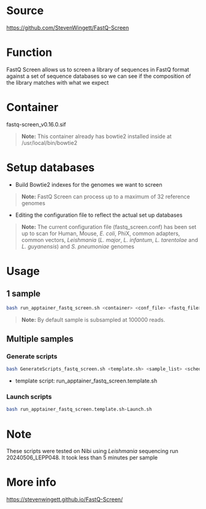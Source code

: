 # Source
https://github.com/StevenWingett/FastQ-Screen

# Function
FastQ Screen allows us to screen a library of sequences in FastQ format against a set of sequence databases so we can see if the composition of the library matches with what we expect

# Container 
fastq-screen_v0.16.0.sif
> **Note:** This container already has bowtie2 installed inside at /usr/local/bin/bowtie2

# Setup databases
- Build Bowtie2 indexes for the genomes we want to screen
> **Note:** FastQ Screen can process up to a maximum of 32 reference genomes
- Editing the configuration file to reflect the actual set up databases
> **Note:** The current configuration file (fastq_screen.conf) has been set up to scan for Human, Mouse, *E. coli*, PhiX, common adapters, common vectors, *Leishmania* (*L. major*, *L. infantum*, *L. tarentolae* and *L. guyanensis*) and *S. pneumoniae* genomes

# Usage
## 1 sample
```bash
bash run_apptainer_fastq_screen.sh <container> <conf_file> <fastq_file>
```
> **Note:** By default sample is subsampled at 100000 reads.

## Multiple samples
### Generate scripts
```bash
bash GenerateScripts_fastq_screen.sh <template.sh> <sample_list> <scheduler> <container> <conf_file> <fastq_dir_path>
```
* template script: run_apptainer_fastq_screen.template.sh
### Launch scripts
```bash
bash run_apptainer_fastq_screen.template.sh-Launch.sh
```

# Note
These scripts were tested on Nibi using *Leishmania* sequencing run 20240506_LEPP048. It took less than 5 minutes per sample

# More info
https://stevenwingett.github.io/FastQ-Screen/
